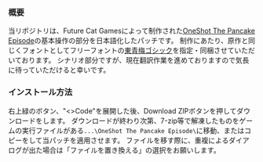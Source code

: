 ### 概要
当リポジトリは、Future Cat Gamesによって制作された[OneShot The Pancake Episode](https://futurecatgames.itch.io/oneshot-pancake-episode)の基本操作の部分を日本語化したパッチです。
制作にあたり、原作と同じくフォントとしてフリーフォントの[東青梅ゴシック](https://www.fontmatome.com/higashiome-gothic/)を指定・同梱させていただいております。
シナリオ部分ですが、現在翻訳作業を進めておりますので気長に待っていただけると幸いです。
### インストール方法
右上緑のボタン、"<>Code"を展開した後、Download ZIPボタンを押してダウンロードをします。
ダウンロードが終わり次第、7-zip等で解凍したものをゲームの実行ファイルがある`...\OneShot The Pancake Episode\`に移動、またはコピーをして当パッチを適用させます。
ファイルを移す際に、重複によるダイアログが出た場合は「ファイルを置き換える」の選択をお願いします。
